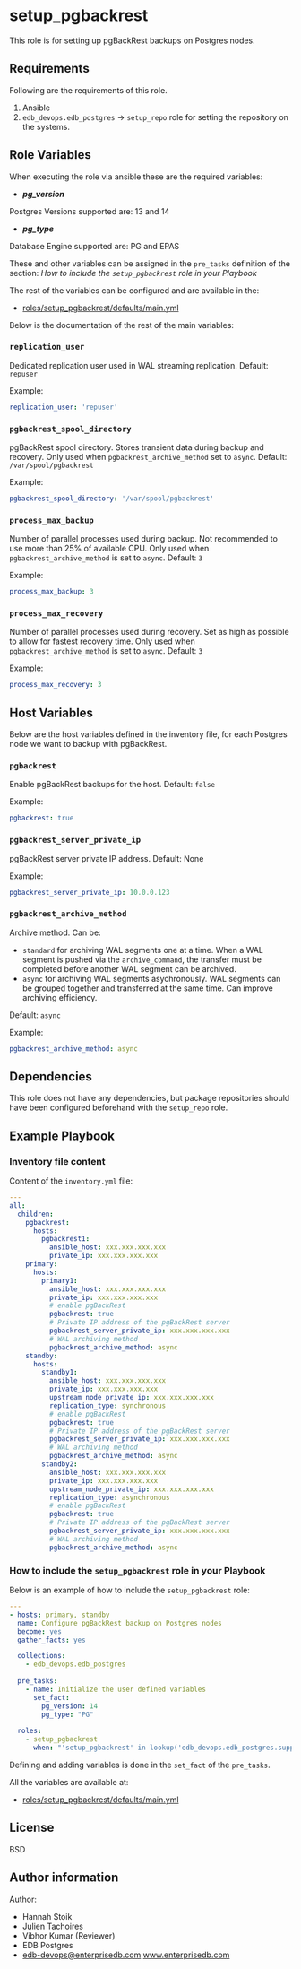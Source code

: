 # setup_pgbackrest

This role is for setting up pgBackRest backups on Postgres nodes.

## Requirements

Following are the requirements of this role.
  1. Ansible
  2. `edb_devops.edb_postgres` -> `setup_repo` role for setting the repository on
     the systems.

## Role Variables

When executing the role via ansible these are the required variables:

  * ***pg_version***

  Postgres Versions supported are: 13 and 14

  * ***pg_type***

  Database Engine supported are: PG and EPAS

These and other variables can be assigned in the `pre_tasks` definition of the
section: *How to include the `setup_pgbackrest` role in your Playbook*

The rest of the variables can be configured and are available in the:

  * [roles/setup_pgbackrest/defaults/main.yml](./defaults/main.yml)

Below is the documentation of the rest of the main variables:

### `replication_user`

Dedicated replication user used in WAL streaming replication. Default: `repuser`

Example:
```yaml
replication_user: 'repuser'
```

### `pgbackrest_spool_directory`

pgBackRest spool directory. Stores transient data during backup and recovery. Only used when `pgbackrest_archive_method` set to `async`. Default: `/var/spool/pgbackrest`

Example:
```yaml
pgbackrest_spool_directory: '/var/spool/pgbackrest'
```

### `process_max_backup`

Number of parallel processes used during backup. Not recommended to use more than 25% of available CPU. Only used when 
`pgbackrest_archive_method` is set to `async`. Default: `3`

Example:
```yaml
process_max_backup: 3
```

### `process_max_recovery`

Number of parallel processes used during recovery. Set as high as possible to allow for fastest recovery time. Only used 
when `pgbackrest_archive_method` is set to `async`. Default: `3`

Example:
```yaml
process_max_recovery: 3
```

## Host Variables

Below are the host variables defined in the inventory file, for each Postgres node we want to backup with pgBackRest.

### `pgbackrest`

Enable pgBackRest backups for the host. Default: `false`

Example:
```yaml
pgbackrest: true
```

### `pgbackrest_server_private_ip`

pgBackRest server private IP address. Default: None

Example:
```yaml
pgbackrest_server_private_ip: 10.0.0.123
```

### `pgbackrest_archive_method`

Archive method. Can be:
  * `standard` for archiving WAL segments one at a time. When a WAL segment is pushed via the `archive_command`, 
     the transfer must be completed before another WAL segment can be archived.   
  * `async` for archiving WAL segments asychronously. WAL segments can be grouped together and transferred at the same 
     time. Can improve archiving efficiency. 

Default: `async`

Example:
```yaml
pgbackrest_archive_method: async
```

## Dependencies

This role does not have any dependencies, but package repositories should have been 
configured beforehand with the `setup_repo` role.

## Example Playbook

### Inventory file content

Content of the `inventory.yml` file:

```yaml
---
all:
  children:
    pgbackrest:
      hosts:
        pgbackrest1:
          ansible_host: xxx.xxx.xxx.xxx
          private_ip: xxx.xxx.xxx.xxx
    primary:
      hosts:
        primary1:
          ansible_host: xxx.xxx.xxx.xxx
          private_ip: xxx.xxx.xxx.xxx
          # enable pgBackRest
          pgbackrest: true
          # Private IP address of the pgBackRest server
          pgbackrest_server_private_ip: xxx.xxx.xxx.xxx
          # WAL archiving method 
          pgbackrest_archive_method: async
    standby:
      hosts:
        standby1:
          ansible_host: xxx.xxx.xxx.xxx
          private_ip: xxx.xxx.xxx.xxx
          upstream_node_private_ip: xxx.xxx.xxx.xxx
          replication_type: synchronous
          # enable pgBackRest
          pgbackrest: true
          # Private IP address of the pgBackRest server
          pgbackrest_server_private_ip: xxx.xxx.xxx.xxx
          # WAL archiving method 
          pgbackrest_archive_method: async
        standby2:
          ansible_host: xxx.xxx.xxx.xxx
          private_ip: xxx.xxx.xxx.xxx
          upstream_node_private_ip: xxx.xxx.xxx.xxx
          replication_type: asynchronous
          # enable pgBackRest
          pgbackrest: true
          # Private IP address of the pgBackRest server
          pgbackrest_server_private_ip: xxx.xxx.xxx.xxx
          # WAL archiving method 
          pgbackrest_archive_method: async
```

### How to include the `setup_pgbackrest` role in your Playbook

Below is an example of how to include the `setup_pgbackrest` role:

```yaml
---
- hosts: primary, standby
  name: Configure pgBackRest backup on Postgres nodes
  become: yes
  gather_facts: yes

  collections: 
    - edb_devops.edb_postgres
    
  pre_tasks:
    - name: Initialize the user defined variables
      set_fact:
        pg_version: 14
        pg_type: "PG"
        
  roles:
    - setup_pgbackrest
      when: "'setup_pgbackrest' in lookup('edb_devops.edb_postgres.supported_roles', wantlist=True)"
```

Defining and adding variables is done in the `set_fact` of the `pre_tasks`.

All the variables are available at:

  * [roles/setup_pgbackrest/defaults/main.yml](./defaults/main.yml)

## License

BSD

## Author information

Author:

  * Hannah Stoik
  * Julien Tachoires
  * Vibhor Kumar (Reviewer)
  * EDB Postgres
  * edb-devops@enterprisedb.com www.enterprisedb.com